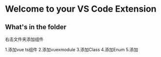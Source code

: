 # Welcome to your VS Code Extension

## What's in the folder

右击文件夹添加组件

1.添加vue ts组件
2.添加vuexmodule
3.添加Class
4.添加Enum
5.添加


